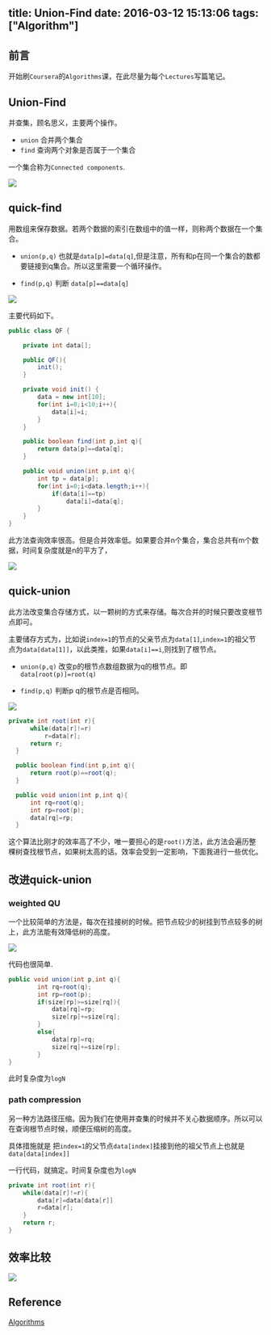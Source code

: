 title: Union-Find
date: 2016-03-12 15:13:06
tags: ["Algorithm"]
---
## 前言

开始刷`Coursera`的`Algorithms`课，在此尽量为每个`Lectures`写篇笔记。

## Union-Find

并查集，顾名思义，主要两个操作。

*   `union`  合并两个集合
*   `find`   查询两个对象是否属于一个集合

一个集合称为`Connected components`.

![](http://7xrsib.com1.z0.glb.clouddn.com/union-find2.jpg)
<!--more-->

## quick-find

用数组来保存数据。若两个数据的索引在数组中的值一样，则称两个数据在一个集合。

*   `union(p,q)` 也就是`data[p]=data[q]`,但是注意，所有和p在同一个集合的数都要链接到q集合。所以这里需要一个循环操作。

*   `find(p,q)`  判断 `data[p]==data[q]`

![](http://7xrsib.com1.z0.glb.clouddn.com/union-findQQ%E6%88%AA%E5%9C%9620160312144918.jpg)

主要代码如下。

```java
public class QF {

    private int data[];

    public QF(){
        init();
    }

    private void init() {
        data = new int[10];
        for(int i=0;i<10;i++){
            data[i]=i;
        }
    }

    public boolean find(int p,int q){
        return data[p]==data[q];
    }

    public void union(int p,int q){
        int tp = data[p];
        for(int i=0;i<data.length;i++){
            if(data[i]==tp)
                data[i]=data[q];
        }
    }
}
```

此方法查询效率很高。但是合并效率低。如果要合并n个集合，集合总共有m个数据，时间复杂度就是n的平方了，

![](http://7xrsib.com1.z0.glb.clouddn.com/union-findQQ%E6%88%AA%E5%9C%9620160312150842.jpg)

## quick-union

此方法改变集合存储方式，以一颗树的方式来存储。每次合并的时候只要改变根节点即可。

主要储存方式为，比如说`index=1`的节点的父亲节点为`data[1]`,`index=1`的祖父节点为`data[data[1]]`，以此类推，如果`data[i]==i`,则找到了根节点。

*   `union(p,q)` 改变p的根节点数组数据为q的根节点。即`data[root(p)]=root(q)`

*   `find(p,q)`  判断p q的根节点是否相同。

![](http://7xrsib.com1.z0.glb.clouddn.com/union-findQQ%E6%88%AA%E5%9C%9620160312151450.jpg)

```java
private int root(int r){
      while(data[r]!=r)
          r=data[r];
      return r;
  }

  public boolean find(int p,int q){
      return root(p)==root(q);
  }

  public void union(int p,int q){
      int rq=root(q);
      int rp=root(p);
      data[rq]=rp;
  }
```

这个算法比刚才的效率高了不少，唯一要担心的是`root()`方法，此方法会遍历整棵树查找根节点，如果树太高的话。效率会受到一定影响，下面我进行一些优化。

## 改进quick-union

### weighted QU

一个比较简单的方法是，每次在挂接树的时候。把节点较少的树挂到节点较多的树上，此方法能有效降低树的高度。

![](http://7xrsib.com1.z0.glb.clouddn.com/union-findQQ%E6%88%AA%E5%9C%9620160312152041.jpg)

代码也很简单.
```java
public void union(int p,int q){
        int rq=root(q);
        int rp=root(p);
        if(size[rp]>=size[rq]){
            data[rq]=rp;
            size[rp]+=size[rq];
        }
        else{
            data[rp]=rq;
            size[rq]+=size[rp];
        }
}
```
此时复杂度为`logN`

### path compression

另一种方法路径压缩。因为我们在使用并查集的时候并不关心数据顺序。所以可以在查询根节点时候，顺便压缩树的高度。

具体措施就是 把`index=1`的父节点`data[index]`挂接到他的祖父节点上也就是`data[data[index]]`

一行代码，就搞定。时间复杂度也为`logN`

```java
private int root(int r){
    while(data[r]!=r){
        data[r]=data[data[r]]
        r=data[r];
    }
    return r;
}
```

## 效率比较

![](http://7xrsib.com1.z0.glb.clouddn.com/union-findQQ%E6%88%AA%E5%9C%9620160312152827.jpg)

## Reference

[Algorithms](https://www.coursera.org/course/algs4partI)
